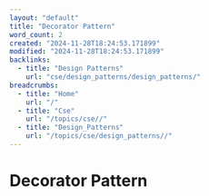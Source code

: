 ```yaml
---
layout: "default"
title: "Decorator Pattern"
word_count: 2
created: "2024-11-28T18:24:53.171899"
modified: "2024-11-28T18:24:53.171899"
backlinks:
  - title: "Design Patterns"
    url: "cse/design_patterns/design_patterns/"
breadcrumbs:
  - title: "Home"
    url: "/"
  - title: "Cse"
    url: "/topics/cse//"
  - title: "Design_Patterns"
    url: "/topics/cse/design_patterns//"
---
```

# Decorator Pattern

